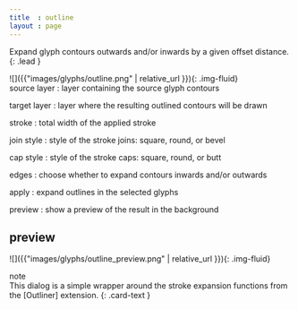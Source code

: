 ```yaml
---
title  : outline
layout : page
---
```


Expand glyph contours outwards and/or inwards by a given offset distance.
{: .lead }


<div class='row'>

<div class='col-sm-4' markdown='1'>
![]({{"images/glyphs/outline.png" | relative_url }}){: .img-fluid}
</div>

<div class='col-sm-8' markdown='1'>
source layer
: layer containing the source glyph contours

target layer
: layer where the resulting outlined contours will be drawn

stroke
: total width of the applied stroke

join style
: style of the stroke joins: square, round, or bevel

cap style
: style of the stroke caps: square, round, or butt

edges
: choose whether to expand contours inwards and/or outwards

apply
: expand outlines in the selected glyphs

preview
: show a preview of the result in the background
</div>

</div>


preview
-------

![]({{"images/glyphs/outline_preview.png" | relative_url }}){: .img-fluid}

[Outliner]: http://github.com/typemytype/outlinerRoboFontExtension


<div class="card bg-light my-3">
<div class="card-header">note</div>
<div class="card-body" markdown='1'>
This dialog is a simple wrapper around the stroke expansion functions from the [Outliner] extension.
{: .card-text }
</div>
</div>
